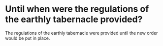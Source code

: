 # Until when were the regulations of the earthly tabernacle provided?

The regulations of the earthly tabernacle were provided until the new order would be put in place.
